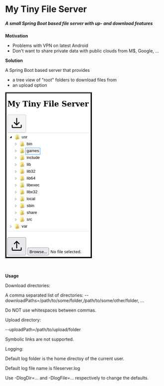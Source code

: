 # My Tiny File Server

##### A small Spring Boot based file server with up- and download features

**Motivation**

 - Problems with VPN on latest Android
 - Don't want to share private data with public clouds from M$, Google, ...

**Solution**

A Spring Boot based server that provides
 
 - a tree view of "root" folders to download files from
 - an upload option  

 ![A demo](demo.png)
 
<br>

**Usage**
 
Download directories:

A comma separated list of directories: --downloadPaths=/path/to/some/folder,/path/to/some/other/folder, ... 

Do NOT use whitespaces between commas.

Upload directory:

--uploadPath=/path/to/upload/folder

Symbolic links are not supported.

Logging:

Default log folder is the home directoy of the current user.

Default log file name is fileserver.log

Use -DlogDir=... and -DlogFile=... respectively to change the defaults.
